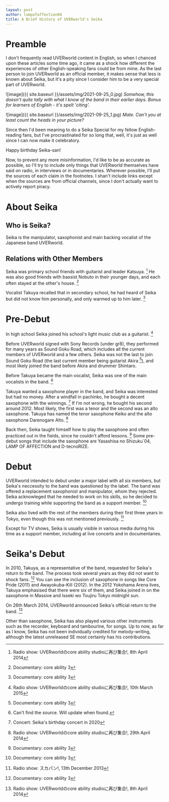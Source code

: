 ```yaml
---
layout: post
author: lumpofaffection04
title: A Brief History of UVERworld's Seika
---
```


# Preamble

I don't frequently read UVERworld content in English, so when I chanced upon these articles some time ago, it came as a shock how different the experiences of other English-speaking fans could be from mine. As the last person to join UVERworld as an official member, it makes sense that less is known about Seika, but it's a pity since I consider him to be a very special part of UVERworld.

![image]({{ site.baseurl }}/assets/img/2021-09-25_0.jpg)
*Somehow, this doesn't quite tally with what I know of the band in their earlier days. Bonus for learners of English - it's spelt 'citing'.*

![image]({{ site.baseurl }}/assets/img/2021-09-25_1.jpg)
*Mate. Can't you at least count the heads in your picture?*

Since then I'd been meaning to do a Seika Special for my fellow English-reading fans, but I've procrastinated for so long that, well, it's just as well since I can now make it celebratory.

Happy birthday Seika-san!

Now, to prevent any more misinformation, I'd like to be as accurate as possible, so I'll try to include only things that UVERworld themselves have said on radio, in interviews or in documentaries. Wherever possible, I'll put the sources of each claim in the footnotes. I shan't include links except when the sources are from official channels, since I don't actually want to actively report piracy.

# About Seika 

## Who is Seika?

Seika is the manipulator, saxophonist and main backing vocalist of the Japanese band UVERworld.

## Relations with Other Members

Seika was primary school friends with guitarist and leader Katsuya. [^1] He was also good friends with bassist Nobuto in their younger days, and each often stayed at the other's house. [^2]

Vocalist Takuya recalled that in secondary school, he had heard of Seika but did not know him personally, and only warmed up to him later. [^2]

# Pre-Debut

In high school Seika joined his school's light music club as a guitarist. [^3]

Before UVERworld signed with Sony Records (under gr8), they performed for many years as Sound Goku Road, which includes all the current members of UVERworld and a few others. Seika was not the last to join Sound Goku Road (the last current member being guitarist Akira [^2]), and most likely joined the band before Akira and drummer Shintaro.

Before Takuya became the main vocalist, Seika was one of the main vocalists in the band. [^6]

Takuya wanted a saxophone player in the band, and Seika was interested but had no money. After a windfall in pachinko, he bought a decent saxophone with the winnings. [^4] If I'm not wrong, he bought his second around 2012. Most likely, the first was a tenor and the second was an alto saxophone. Takuya has named the tenor saxophone Keiko and the alto saxophone Darenogare Alto. [^5]

Back then, Seika taught himself how to play the saxophone and often practiced out in the fields, since he couldn't afford lessons. [^2] Some pre-debut songs that include the saxophone are Yasashisa no Shizuku`04, LAMP OF AFFECTION and D-tecnoRIZE.

# Debut

UVERworld intended to debut under a major label with all six members, but Seika's neccessity to the band was questioned by the label. The band was offered a replacement saxophonist and manipulator, whom they rejected. Seika acknowleged that he needed to work on his skills, so he decided to undergo training while supporting the band as a support member. [^2]

Seika also lived with the rest of the members during their first three years in Tokyo, even though this was not mentioned previously. [^7]

Except for TV shows, Seika is usually visible in various media during his time as a support member, including at live concerts and in documentaries.

# Seika's Debut

In 2010, Takuya, as a representative of the band, requested for Seika's return to the band. The process took several years as they did not want to shock fans. [^2] You can see the inclusion of saxophone in songs like Core Pride (2011) and Awayokuba-Kill (2012). In the 2012 Yokohama Arena lives, Takuya emphasised that there were six of them, and Seika joined in on the saxophone in Massive and Isseki wo Toujiru Tokyo midnight sun.

On 26th March 2014, UVERworld announced Seika's official return to the band. [^1]

Other than saxophone, Seika has also played various other instruments such as the recorder, keyboard and tambourine, for songs. Up to now, as far as I know, Seika has not been individually credited for melody-writing, although the latest unreleased SE most certainly has his contributions.

[^1]: Radio show: UVERworldのcore ability studioに再び集合!, 8th April 2014
[^2]: Documentary: core ability 3
[^3]: Radio show: UVERworldのcore ability studioに再び集合!, 10th March 2015
[^4]: Concert: Seika's birthday concert in 2020
[^5]: Radio show: UVERworldのcore ability studioに再び集合!, 29th April 2014
[^6]: Can't find the source. Will update when found.
[^7]: Radio show: スカパン!, 13th December 2013
